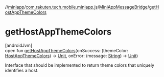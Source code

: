 //[miniapp](../../../index.md)/[com.rakuten.tech.mobile.miniapp.js](../index.md)/[MiniAppMessageBridge](index.md)/[getHostAppThemeColors](get-host-app-theme-colors.md)

# getHostAppThemeColors

[androidJvm]\
open fun [getHostAppThemeColors](get-host-app-theme-colors.md)(onSuccess: (themeColor: [HostAppThemeColors](../../com.rakuten.tech.mobile.miniapp.js.hostenvironment/-host-app-theme-colors/index.md)) -&gt; [Unit](https://kotlinlang.org/api/latest/jvm/stdlib/kotlin/-unit/index.html), onError: (message: [String](https://kotlinlang.org/api/latest/jvm/stdlib/kotlin/-string/index.html)) -&gt; [Unit](https://kotlinlang.org/api/latest/jvm/stdlib/kotlin/-unit/index.html))

Interface that should be implemented to return theme colors that uniquely identifies a host.
